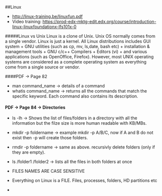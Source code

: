 ##Linux

- http://linux-training.be/linuxfun.pdf
- Video training: https://prod-edx-mktg-edit.edx.org/course/introduction-linux-linuxfoundationx-lfs101x-0

#####Linux vs Unix
Linux is a clone of Unix. Unix OS normally comes from a single vendor.
Linux is just a kernel. All Linux distributions includes GUI system + GNU utilities (such as cp, mv, ls,date, bash etc) + installation & management tools + GNU c/c++ Compilers + Editors (vi) + and various applications (such as OpenOffice, Firefox). However, most UNIX operating systems are considered as a complete operating system as everything come from a single source or vendor.


####PDF -> Page 82
- man command_name -> details of a command
- whatis command_name -> returns all the commands that match the specific keyword. Each command also contains its description.

#### PDF -> Page 84 -> Directories
- ls -lh -> Shows the list of files/folders in a directory with all the information but the filze size is more human readable with KB/MBs.
- mkdir -p foldername -> example mkdir -p A/B/C, now if A and B do not exist then -p will create those folders.
- rmdir -p foldername -> same as above. recursivly delete folders (only if they are empty).
- ls /folder1 /folder2 -> lists all the files in both folders at once
            
- FILES NAMES ARE CASE SENSITIVE
- Everything on Linux is a FILE. Files, processes, folders, HD partitions etc

-


